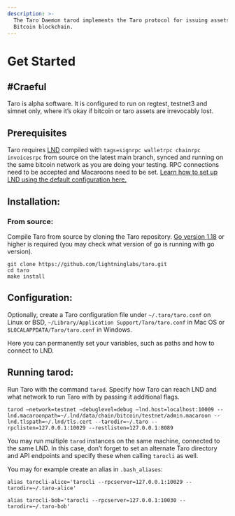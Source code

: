 ```yaml
---
description: >-
  The Taro Daemon tarod implements the Taro protocol for issuing assets on the
  Bitcoin blockchain.
---
```


# Get Started

## #Craeful <a href="#docs-internal-guid-f9af6317-7fff-eeb2-2957-b358d3da86da" id="docs-internal-guid-f9af6317-7fff-eeb2-2957-b358d3da86da"></a>

Taro is alpha software. It is configured to run on regtest, testnet3 and simnet only, where it’s okay if bitcoin or taro assets are irrevocably lost.

## Prerequisites <a href="#docs-internal-guid-29b5ec39-7fff-4a26-d7e9-dfa1d01ff2c6" id="docs-internal-guid-29b5ec39-7fff-4a26-d7e9-dfa1d01ff2c6"></a>

Taro requires [LND](https://github.com/lightningnetwork/lnd/) compiled with `tags=signrpc walletrpc chainrpc invoicesrpc` from source on the latest main branch, synced and running on the same bitcoin network as you are doing your testing. RPC connections need to be accepted and Macaroons need to be set. [Learn how to set up LND using the default configuration here.](../lnd/run-lnd.md)

## Installation: <a href="#docs-internal-guid-0652b60a-7fff-d0e5-15fc-159e8557bc88" id="docs-internal-guid-0652b60a-7fff-d0e5-15fc-159e8557bc88"></a>

### From source: <a href="#docs-internal-guid-5879af55-7fff-021d-8347-7ef95cd98105" id="docs-internal-guid-5879af55-7fff-021d-8347-7ef95cd98105"></a>

Compile Taro from source by cloning the Taro repository. [Go version 1.18](https://go.dev/dl/) or higher is required (you may check what version of go is running with go version).

`git clone https://github.com/lightninglabs/taro.git`\
`cd taro`\
`make install`

## Configuration: <a href="#docs-internal-guid-8aa3849c-7fff-4b8e-530a-a563b8d9d0b8" id="docs-internal-guid-8aa3849c-7fff-4b8e-530a-a563b8d9d0b8"></a>

Optionally, create a Taro configuration file under `~/.taro/taro.conf` on Linux or BSD, `~/Library/Application Support/Taro/taro.conf` in Mac OS or `$LOCALAPPDATA/Taro/taro.conf` in Windows.

Here you can permanently set your variables, such as paths and how to connect to LND.

## Running tarod: <a href="#docs-internal-guid-ebf73e49-7fff-b5ed-44ff-b9b0953c6082" id="docs-internal-guid-ebf73e49-7fff-b5ed-44ff-b9b0953c6082"></a>

Run Taro with the command `tarod`. Specify how Taro can reach LND and what network to run Taro with by passing it additional flags.

`tarod –network=testnet –debuglevel=debug —lnd.host=localhost:10009 --lnd.macaroonpath=~/.lnd/data/chain/bitcoin/testnet/admin.macaroon --lnd.tlspath=~/.lnd/tls.cert --tarodir=~/.taro --rpclisten=127.0.0.1:10029 --restlisten=127.0.0.1:8089`

You may run multiple `tarod` instances on the same machine, connected to the same LND. In this case, don’t forget to set an alternate Taro directory and API endpoints and specify these when calling `tarocli` as well.

You may for example create an alias in `.bash_aliases`:

`alias tarocli-alice='tarocli --rpcserver=127.0.0.1:10029 --tarodir=~/.taro-alice'`

`alias tarocli-bob='tarocli --rpcserver=127.0.0.1:10030 --tarodir=~/.taro-bob'`

